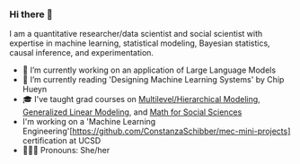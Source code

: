 ### Hi there 👋

I am a quantitative researcher/data scientist and social scientist with expertise in machine learning, statistical modeling, Bayesian statistics, causal inference, and experimentation.

- 🔭 I’m currently working on an application of Large Language Models
- 🌱 I’m currently reading 'Designing Machine Learning Systems' by Chip Hueyn
- 🎓 I've taught grad courses on [Multilevel/Hierarchical Modeling](https://github.com/ConstanzaSchibber/Teaching-MultilevelModeling), [Generalized Linear Modeling](https://github.com/ConstanzaSchibber/Generalized-Linear-Models), and [Math for Social Sciences](https://github.com/ConstanzaSchibber/Math-For-SocialScience)
- I'm working on a 'Machine Learning Engineering'[https://github.com/ConstanzaSchibber/mec-mini-projects] certification at UCSD 
- 👩🏻‍🔧 Pronouns: She/her
<!--
**ConstanzaSchibber/ConstanzaSchibber** is a ✨ _special_ ✨ repository because its `README.md` (this file) appears on your GitHub profile.

Here are some ideas to get you started:

- 🔭 I’m currently working on ...
- 🌱 I’m currently learning ...
- 👯 I’m looking to collaborate on ...
- 🤔 I’m looking for help with ...
- 💬 Ask me about ...
- 📫 How to reach me: ...
- 😄 Pronouns: ...
- ⚡ Fun fact: ...
-->
